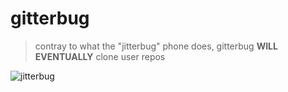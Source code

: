 # gitterbug

> contray to what the "jitterbug" phone does, gitterbug **WILL EVENTUALLY** clone user repos

![jitterbug](https://github.com/user-attachments/assets/4641a9dd-daa9-4c0f-8f68-96f85f8a395f)
